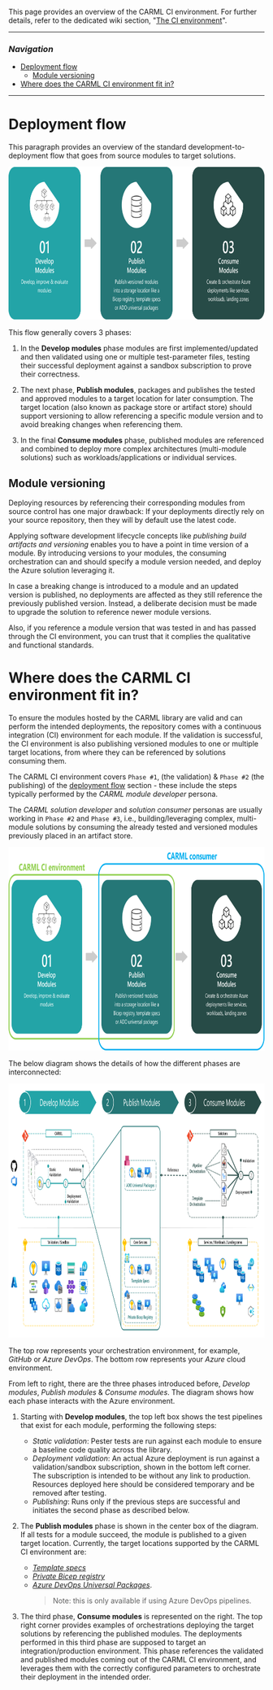This page provides an overview of the CARML CI environment. For further details, refer to the dedicated wiki section, "[The CI environment](./The%20CI%20environment)".

---

### _Navigation_

- [Deployment flow](#deployment-flow)
  - [Module versioning](#module-versioning)
- [Where does the CARML CI environment fit in?](#where-does-the-carml-ci-environment-fit-in)

---

# Deployment flow

This paragraph provides an overview of the standard development-to-deployment flow that goes from source modules to target solutions.

<img src="./media/Context/Deployment_flow.png" alt="Deployment flow" height="300">

This flow generally covers 3 phases:

1. In the **Develop modules** phase modules are first implemented/updated and then validated using one or multiple test-parameter files, testing their successful deployment against a sandbox subscription to prove their correctness.

1. The next phase, **Publish modules**, packages and publishes the tested and approved modules to a target location for later consumption. The target location (also known as package store or artifact store) should support versioning to allow referencing a specific module version and to avoid breaking changes when referencing them.

1. In the final **Consume modules** phase, published modules are referenced and combined to deploy more complex architectures (multi-module solutions) such as workloads/applications or individual services.

## Module versioning

Deploying resources by referencing their corresponding modules from source control has one major drawback: If your deployments directly rely on your source repository, then they will by default use the latest code.

Applying software development lifecycle concepts like _publishing build artifacts and versioning_ enables you to have a point in time version of a module. By introducing versions to your modules, the consuming orchestration can and should specify a module version needed, and deploy the Azure solution leveraging it.

In case a breaking change is introduced to a module and an updated version is published, no deployments are affected as they still reference the previously published version. Instead, a deliberate decision must be made to upgrade the solution to reference newer module versions.

Also, if you reference a module version that was tested in and has passed through the CI environment, you can trust that it complies the qualitative and functional standards.

# Where does the CARML CI environment fit in?

To ensure the modules hosted by the CARML library are valid and can perform the intended deployments, the repository comes with a continuous integration (CI) environment for each module.
If the validation is successful, the CI environment is also publishing versioned modules to one or multiple target locations, from where they can be referenced by solutions consuming them.

The CARML CI environment covers `Phase #1`, (the validation) & `Phase #2` (the publishing) of the [deployment flow](#deployment-flow) section - these include the steps typically performed by the *CARML module developer* persona. 

The *CARML solution developer* and *solution consumer* personas are usually working in `Phase #2` and `Phase #3`, i.e., building/leveraging complex, multi-module solutions by consuming the already tested and versioned modules previously placed in an artifact store.

<img src="./media/Context/Deployment_flow_users.png" alt="Deployment flow" height="400">

The below diagram shows the details of how the different phases are interconnected:

<img src="./media/Context/Deployment_flow_detail_white.png" alt="Complete deployment flow" height="500">

The top row represents your orchestration environment, for example, _GitHub_ or _Azure DevOps_. The bottom row represents your _Azure_ cloud environment.

From left to right, there are the three phases introduced before, _Develop modules_, _Publish modules_ & _Consume modules_. The diagram shows how each phase interacts with the Azure environment.

1. Starting with **Develop modules**, the top left box shows the test pipelines that exist for each module, performing the following steps:
   - _Static validation_: Pester tests are run against each module to ensure a baseline code quality across the library.
   - _Deployment validation_: An actual Azure deployment is run against a validation/sandbox subscription, shown in the bottom left corner. The subscription is intended to be without any link to production. Resources deployed here should be considered temporary and be removed after testing.
   - _Publishing_: Runs only if the previous steps are successful and initiates the second phase as described below.

1. The **Publish modules** phase is shown in the center box of the diagram. If all tests for a module succeed, the module is published to a given target location. Currently, the target locations supported by the CARML CI environment are:
   - _[Template specs](https://docs.microsoft.com/en-us/azure/azure-resource-manager/templates/template-specs?tabs=azure-powershell)_
   - _[Private Bicep registry](https://docs.microsoft.com/en-gb/azure/azure-resource-manager/bicep/private-module-registry)_
   - _[Azure DevOps Universal Packages](https://docs.microsoft.com/en-us/azure/devops/artifacts/concepts/feeds?view=azure-devops)_.
     > Note: this is only available if using Azure DevOps pipelines.

1. The third phase, **Consume modules** is represented on the right. The top right corner provides examples of orchestrations deploying the target solutions by referencing the published modules. The deployments performed in this third phase are supposed to target an integration/production environment. This phase references the validated and published modules coming out of the CARML CI environment, and leverages them with the correctly configured parameters to orchestrate their deployment in the intended order.
